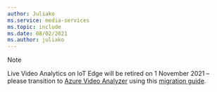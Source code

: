 ```yaml
---
author: Juliako
ms.service: media-services
ms.topic: include
ms.date: 08/02/2021
ms.author: juliako
---
```


> [!NOTE]
> Live Video Analytics on IoT Edge will be retired on 1 November 2021 – please transition to [Azure Video Analyzer](../../../azure-video-analyzer/video-analyzer-docs/pipeline.md) using this [migration guide](../../../azure-video-analyzer/deploy-iot-edge-device.md).
